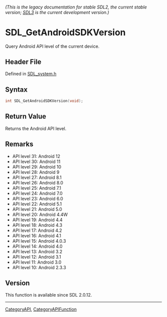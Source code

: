 ###### (This is the legacy documentation for stable SDL2, the current stable version; [SDL3](https://wiki.libsdl.org/SDL3/) is the current development version.)
# SDL_GetAndroidSDKVersion

Query Android API level of the current device.

## Header File

Defined in [SDL_system.h](https://github.com/libsdl-org/SDL/blob/SDL2/include/SDL_system.h)

## Syntax

```c
int SDL_GetAndroidSDKVersion(void);

```

## Return Value

Returns the Android API level.

## Remarks

- API level 31: Android 12
- API level 30: Android 11
- API level 29: Android 10
- API level 28: Android 9
- API level 27: Android 8.1
- API level 26: Android 8.0
- API level 25: Android 7.1
- API level 24: Android 7.0
- API level 23: Android 6.0
- API level 22: Android 5.1
- API level 21: Android 5.0
- API level 20: Android 4.4W
- API level 19: Android 4.4
- API level 18: Android 4.3
- API level 17: Android 4.2
- API level 16: Android 4.1
- API level 15: Android 4.0.3
- API level 14: Android 4.0
- API level 13: Android 3.2
- API level 12: Android 3.1
- API level 11: Android 3.0
- API level 10: Android 2.3.3

## Version

This function is available since SDL 2.0.12.

----
[CategoryAPI](CategoryAPI), [CategoryAPIFunction](CategoryAPIFunction)


